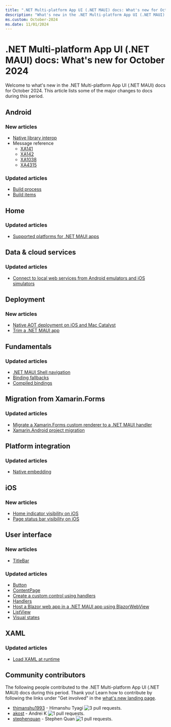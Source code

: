 ```yaml
---
title: ".NET Multi-platform App UI (.NET MAUI) docs: What's new for October 2024"
description: "What's new in the .NET Multi-platform App UI (.NET MAUI) docs for October 2024."
ms.custom: October-2024
ms.date: 11/01/2024
---
```


# .NET Multi-platform App UI (.NET MAUI) docs: What's new for October 2024

Welcome to what's new in the .NET Multi-platform App UI (.NET MAUI) docs for October 2024. This article lists some of the major changes to docs during this period.

## Android

### New articles

- [Native library interop](/dotnet/android/binding-libs/advanced-concepts/native-library-interop?toc=/dotnet/maui/toc.json&bc=/dotnet/maui/breadcrumb/toc.json)
- Message reference
  - [XA141](/dotnet/android/messages/xa0141?toc=/dotnet/maui/toc.json&bc=/dotnet/maui/breadcrumb/toc.json)
  - [XA142](/dotnet/android/messages/xa0142?toc=/dotnet/maui/toc.json&bc=/dotnet/maui/breadcrumb/toc.json)
  - [XA1038](/dotnet/android/messages/xa1038?toc=/dotnet/maui/toc.json&bc=/dotnet/maui/breadcrumb/toc.json)
  - [XA4315](/dotnet/android/messages/xa4315?toc=/dotnet/maui/toc.json&bc=/dotnet/maui/breadcrumb/toc.json)

### Updated articles

- [Build process](/dotnet/android/building-apps/build-process?toc=/dotnet/maui/toc.json&bc=/dotnet/maui/breadcrumb/toc.json)
- [Build items](/dotnet/android/building-apps/build-items?toc=/dotnet/maui/toc.json&bc=/dotnet/maui/breadcrumb/toc.json)

## Home

### Updated articles

- [Supported platforms for .NET MAUI apps](../supported-platforms.md)

## Data & cloud services

### Updated articles

- [Connect to local web services from Android emulators and iOS simulators](../data-cloud/local-web-services.md)

## Deployment

### New articles

- [Native AOT deployment on iOS and Mac Catalyst](../deployment/nativeaot.md)
- [Trim a .NET MAUI app](../deployment/trimming.md)

## Fundamentals

### Updated articles

- [.NET MAUI Shell navigation](../fundamentals/shell/navigation.md)
- [Binding fallbacks](../fundamentals/data-binding/binding-fallbacks.md)
- [Compiled bindings](../fundamentals/data-binding/compiled-bindings.md)

## Migration from Xamarin.Forms

### Updated articles

- [Migrate a Xamarin.Forms custom renderer to a .NET MAUI handler](../migration/renderer-to-handler.md)
- [Xamarin.Android project migration](../migration/android-projects.md)

## Platform integration

### Updated articles

- [Native embedding](../platform-integration/native-embedding.md)

## iOS

### New articles

- [Home indicator visibility on iOS](../ios/platform-specifics/page-home-indicator.md)
- [Page status bar visibility on iOS](../ios/platform-specifics/page-status-bar-visibility.md)

## User interface

### New articles

- [TitleBar](../user-interface/controls/titlebar.md)

### Updated articles

- [Button](../user-interface/controls/button.md)
- [ContentPage](../user-interface/pages/contentpage.md)
- [Create a custom control using handlers](../user-interface/handlers/create.md)
- [Handlers](../user-interface/handlers/index.md)
- [Host a Blazor web app in a .NET MAUI app using BlazorWebView](../user-interface/controls/blazorwebview.md)
- [ListView](../user-interface/controls/listview.md)
- [Visual states](../user-interface/visual-states.md)

## XAML

### Updated articles

- [Load XAML at runtime](../xaml/runtime-load.md)

## Community contributors

The following people contributed to the .NET Multi-platform App UI (.NET MAUI) docs during this period. Thank you! Learn how to contribute by following the links under "Get involved" in the [what's new landing page](index.yml).

- [thimanshu1993](https://github.com/thimanshu1993) - Himanshu Tyagi ![3 pull requests.](https://img.shields.io/badge/Merged%20Pull%20Requests-3-green)
- [akost](https://github.com/akost) - Andrei K ![1 pull requests.](https://img.shields.io/badge/Merged%20Pull%20Requests-1-green)
- [stephenquan](https://github.com/stephenquan) - Stephen Quan ![1 pull requests.](https://img.shields.io/badge/Merged%20Pull%20Requests-1-green)

